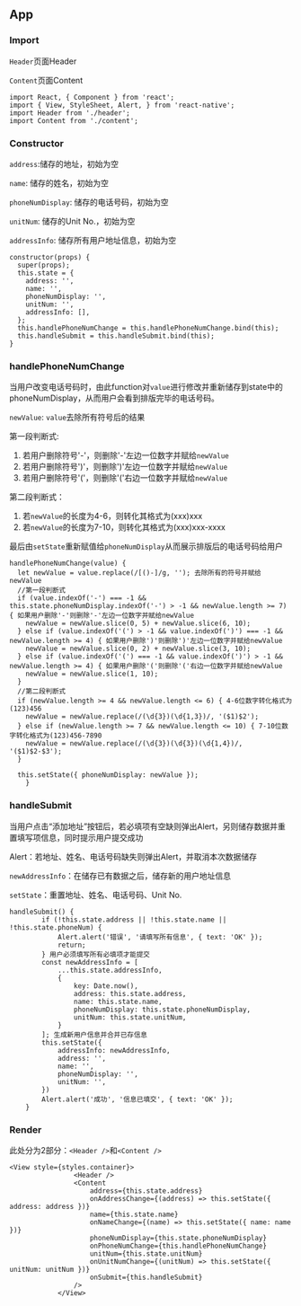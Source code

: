 ## App

### Import

`Header`页面Header

`Content`页面Content

```react
import React, { Component } from 'react';
import { View, StyleSheet, Alert, } from 'react-native';
import Header from './header';
import Content from './content';
```

### Constructor

`address`:储存的地址，初始为空

`name`: 储存的姓名，初始为空

`phoneNumDisplay`: 储存的电话号码，初始为空

`unitNum`: 储存的Unit No.，初始为空

`addressInfo`: 储存所有用户地址信息，初始为空

```react
constructor(props) {
  super(props);
  this.state = {
    address: '',
    name: '',
    phoneNumDisplay: '',
    unitNum: '',
    addressInfo: [],
  };
  this.handlePhoneNumChange = this.handlePhoneNumChange.bind(this);
  this.handleSubmit = this.handleSubmit.bind(this);
}
```

### handlePhoneNumChange

当用户改变电话号码时，由此function对`value`进行修改并重新储存到state中的phoneNumDisplay，从而用户会看到排版完毕的电话号码。

`newValue`: `value`去除所有符号后的结果

第一段判断式: 

1. 若用户删除符号'-'，则删除'-'左边一位数字并赋给`newValue`
2. 若用户删除符号')'，则删除')'左边一位数字并赋给`newValue`
3. 若用户删除符号'('，则删除'('右边一位数字并赋给`newValue`

第二段判断式：

1. 若`newValue`的长度为4-6，则转化其格式为(xxx)xxx
2. 若`newValue`的长度为7-10，则转化其格式为(xxx)xxx-xxxx

最后由`setState`重新赋值给`phoneNumDisplay`从而展示排版后的电话号码给用户

```react
handlePhoneNumChange(value) {
  let newValue = value.replace(/[()-]/g, ''); 去除所有的符号并赋给newValue
  //第一段判断式
  if (value.indexOf('-') === -1 && this.state.phoneNumDisplay.indexOf('-') > -1 && newValue.length >= 7) { 如果用户删除'-'则删除'-'左边一位数字并赋给newValue
    newValue = newValue.slice(0, 5) + newValue.slice(6, 10);
  } else if (value.indexOf('(') > -1 && value.indexOf(')') === -1 && newValue.length >= 4) { 如果用户删除')'则删除')'左边一位数字并赋给newValue
    newValue = newValue.slice(0, 2) + newValue.slice(3, 10);
  } else if (value.indexOf('(') === -1 && value.indexOf(')') > -1 && newValue.length >= 4) { 如果用户删除'('则删除'('右边一位数字并赋给newValue
    newValue = newValue.slice(1, 10);
  }
  //第二段判断式
  if (newValue.length >= 4 && newValue.length <= 6) { 4-6位数字转化格式为(123)456
    newValue = newValue.replace(/(\d{3})(\d{1,3})/, '($1)$2');
  } else if (newValue.length >= 7 && newValue.length <= 10) { 7-10位数字转化格式为(123)456-7890
    newValue = newValue.replace(/(\d{3})(\d{3})(\d{1,4})/, '($1)$2-$3');
  }

  this.setState({ phoneNumDisplay: newValue });
    }
```

### handleSubmit

当用户点击“添加地址”按钮后，若必填项有空缺则弹出Alert，另则储存数据并重置填写项信息，同时提示用户提交成功

Alert：若地址、姓名、电话号码缺失则弹出Alert，并取消本次数据储存

`newAddressInfo`：在储存已有数据之后，储存新的用户地址信息

`setState`：重置地址、姓名、电话号码、Unit No.

```react
handleSubmit() {
        if (!this.state.address || !this.state.name || !this.state.phoneNum) {
            Alert.alert('错误', '请填写所有信息', { text: 'OK' });
            return;
        } 用户必须填写所有必填项才能提交
        const newAddressInfo = [
            ...this.state.addressInfo,
            {
                key: Date.now(),
                address: this.state.address,
                name: this.state.name,
                phoneNumDisplay: this.state.phoneNumDisplay,
                unitNum: this.state.unitNum,
            }
        ]; 生成新用户信息并合并已存信息
        this.setState({
            addressInfo: newAddressInfo,
            address: '',
            name: '',
            phoneNumDisplay: '',
            unitNum: '',
        })
        Alert.alert('成功', '信息已填交', { text: 'OK' });
    }
```

### Render

此处分为2部分：`<Header />`和`<Content />`

```react
<View style={styles.container}>
                <Header />
                <Content
                    address={this.state.address}
                    onAddressChange={(address) => this.setState({ address: address })}
                    name={this.state.name}
                    onNameChange={(name) => this.setState({ name: name })}
                    phoneNumDisplay={this.state.phoneNumDisplay}
                    onPhoneNumChange={this.handlePhoneNumChange}
                    unitNum={this.state.unitNum}
                    onUnitNumChange={(unitNum) => this.setState({ unitNum: unitNum })}
                    onSubmit={this.handleSubmit}
                />
            </View>
```

